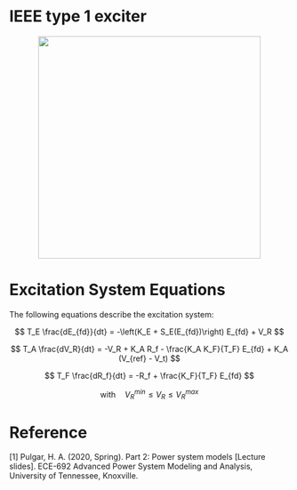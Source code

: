 # IEEE type 1 exciter

<div align="center">
<img src="https://github.com/user-attachments/assets/ac8fd7f8-ca1f-4a66-a3d6-c2a41eed3824" width="400">
</div>

# Excitation System Equations

The following equations describe the excitation system:

$$
T_E \frac{dE_{fd}}{dt} = -\left(K_E + S_E(E_{fd})\right) E_{fd} + V_R
$$

$$
T_A \frac{dV_R}{dt} = -V_R + K_A R_f - \frac{K_A K_F}{T_F} E_{fd} + K_A (V_{ref} - V_t)
$$

$$
T_F \frac{dR_f}{dt} = -R_f + \frac{K_F}{T_F} E_{fd}
$$

$$
\text{with} \quad V_R^{min} \leq V_R \leq V_R^{max}
$$

# Reference
[1] Pulgar, H. A. (2020, Spring). Part 2: Power system models [Lecture slides]. ECE-692 Advanced Power System Modeling and Analysis, University of Tennessee, Knoxville.

